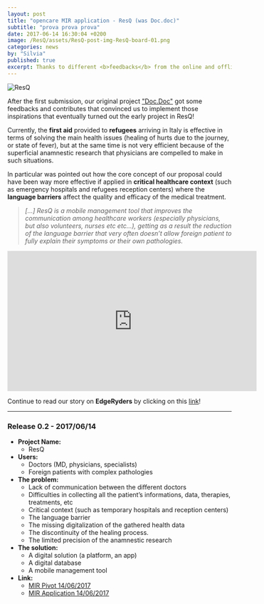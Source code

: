 ```yaml
---
layout: post
title: "opencare MIR application - ResQ (was Doc.doc)"
subtitle: "prova prova prova"
date: 2017-06-14 16:30:04 +0200
image: /ResQ/assets/ResQ-post-img-ResQ-board-01.png
categories: news
by: "Silvia"
published: true
excerpt: Thanks to different <b>feedbacks</b> from the online and offline communities we implemented our project from Doc.doc to ResQ.
---
```


<img src="https://opencarecc.github.io/ResQ/assets/ResQ-post-img-ResQ-board-01.png" alt="ResQ">

After the first submission, our original project  ["Doc.Doc"](https://edgeryders.eu/t/mir-application-doc-doc-now-resq/6578) got some feedbacks and contributes that convinced us to implement those inspirations that eventually turned out the early project in ResQ!

Currently, the <b>first aid</b> provided to <b>refugees</b> arriving in Italy is effective in terms of solving the main health issues (healing of hurts due to the journey, or state of fever), but at the same time is not very efficient because of the superficial anamnestic research that physicians are compelled to make in such situations.

In particular was pointed out how the core concept of our proposal could have been way more effective if applied in <b>critical healthcare context</b> (such as emergency hospitals and refugees reception centers) where the <b>language barriers</b> affect the quality and efficacy of the medical treatment.

<blockquote><i>[...] ResQ is a mobile management tool that improves the communication among healthcare workers (especially physicians, but also volunteers, nurses etc etc...), getting as a result the reduction of the language barrier that very often doesn’t allow foreign patient to fully explain their symptoms or their own pathologies.</i></blockquote>

<iframe width="560" height="315" src="https://www.youtube.com/embed/MZSMi316E-Y" frameborder="0" allowfullscreen></iframe>

Continue to read our story on <b>EdgeRyders</b> by clicking on this [link](https://edgeryders.eu/t/mir-application-resq-was-doc-doc/833)!

***

### Release 0.2 - 2017/06/14

* <b>Project Name:</b>
  * ResQ
* <b>Users:</b>
  * Doctors (MD, physicians, specialists)
  * Foreign patients with complex pathologies
* <b>The problem:</b>
  * Lack of communication between the different doctors
  * Difficulties in collecting all the patient’s informations, data, therapies, treatments, etc
  * Critical context (such as temporary hospitals and reception centers)
  * The language barrier
  * The missing digitalization of the gathered health data
  * The discontinuity of the healing process.
  * The limited precision of the anamnestic research
* <b>The solution:</b>
  * A digital solution (a platform, an app)
  * A digital database
  * A mobile management tool
* <b>Link:</b>
  * [MIR Pivot 14/06/2017](https://edgeryders.eu/t/mir-application-doc-doc-now-resq/6578/6)
  * [MIR Application 14/06/2017](https://edgeryders.eu/t/mir-application-resq-was-doc-doc/833)
